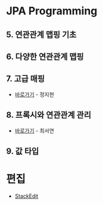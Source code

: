 # JPA Programming

## 5. 연관관계 맵핑 기초

## 6. 다양한 연관관계 맵핑

## 7. 고급 매핑
* [바로가기](https://github.com/tatarobo/JPA/blob/master/JPA/7.advancedMapping.md) - 정지현

## 8. 프록시와 연관관계 관리
* [바로가기](https://github.com/tatarobo/JPA/blob/master/JPA/8.prox.md) - 최서연

## 9. 값 타입

# 편집
* [StackEdit](http://stackedit.io)
<!--stackedit_data:
eyJoaXN0b3J5IjpbLTE3ODc5MzgzNzMsLTY1NzYzNzUxNl19
-->